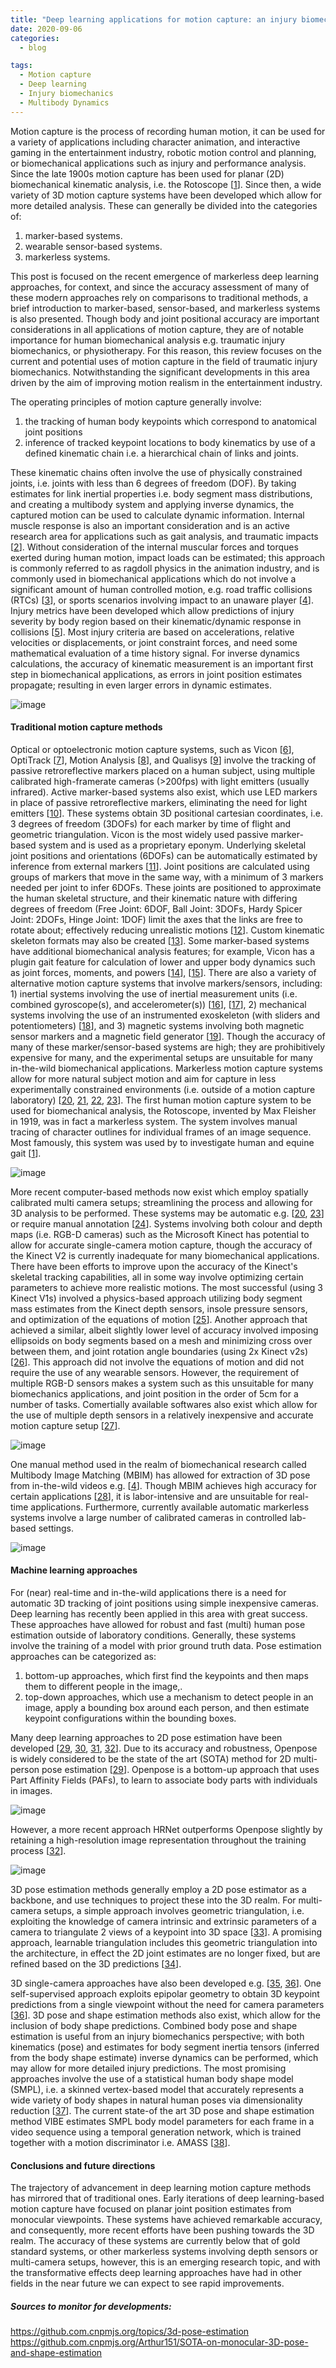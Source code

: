 ```yaml
---
title: "Deep learning applications for motion capture: an injury biomechanics perspective"
date: 2020-09-06
categories:
  - blog

tags:
  - Motion capture
  - Deep learning
  - Injury biomechanics
  - Multibody Dynamics
---
```



Motion capture is the process of recording human motion, it can be used for a variety of applications including character animation, and interactive gaming in the entertainment industry, robotic motion control and planning, or biomechanical applications such as injury and performance analysis. Since the late 1900s motion capture has been used for planar (2D) biomechanical kinematic analysis, i.e. the Rotoscope [[1](https://www.loc.gov/item/79051299/)]. Since then, a wide variety of 3D motion capture systems have been developed which allow for more detailed analysis. These can generally be divided into the categories of:
1. marker-based systems.
2. wearable sensor-based systems.
3. markerless systems.

This post is focused on the recent emergence of markerless deep learning approaches, for context, and since the accuracy assessment of many of these modern approaches rely on comparisons to traditional methods, a brief introduction to marker-based, sensor-based, and markerless systems is also presented. Though body and joint positional accuracy are important considerations in all applications of motion capture, they are of notable importance for human biomechanical analysis e.g. traumatic injury biomechanics, or physiotherapy. For this reason, this review focuses on the current and potential uses of motion capture in the field of traumatic injury biomechanics. Notwithstanding the significant developments in this area driven by the aim of improving motion realism in the entertainment industry.

The operating principles of motion capture generally involve: 
1. the tracking of human body keypoints which correspond to anatomical joint positions
2. inference of tracked keypoint locations to body kinematics by use of a defined kinematic chain i.e. a hierarchical chain of links and joints. 

These kinematic chains often involve the use of physically constrained joints, i.e. joints with less than 6 degrees of freedom (DOF). By taking estimates for link inertial properties i.e. body segment mass distributions, and creating a multibody system and applying inverse dynamics, the captured motion can be used to calculate dynamic information. Internal muscle response is also an important consideration and is an active research area for applications such as gait analysis, and traumatic impacts [[2](https://pubmed.ncbi.nlm.nih.gov/24950131/)]. Without consideration of the internal muscular forces and torques exerted during human motion, impact loads can be estimated; this approach is commonly referred to as ragdoll physics in the animation industry, and is commonly used in biomechanical applications which do not involve a significant amount of human controlled motion, e.g. road traffic collisions (RTCs) [[3](https://www.springer.com/gp/book/9789048127429)], or sports scenarios involving impact to an unaware player [[4](https://journals.sagepub.com/doi/10.1177/1747954119833477)]. Injury metrics have been developed which allow predictions of injury severity by body region based on their kinematic/dynamic response in collisions [[5](https://www.springer.com/gp/book/9783030116583)]. Most injury criteria are based on accelerations, relative velocities or displacements, or joint constraint forces, and need some mathematical evaluation of a time history signal. For inverse dynamics calculations, the accuracy of kinematic measurement is an important first step in biomechanical applications, as errors in joint position estimates propagate; resulting in even larger errors in dynamic estimates.

![image](/assets/images/mocapskeleton.png)

#### Traditional motion capture methods
Optical or optoelectronic motion capture systems, such as Vicon [[6](https://www.vicon.com/)], OptiTrack [[7](https://optitrack.com/)], Motion Analysis [[8](https://www.motionanalysis.com/)], and Qualisys [[9](https://www.qualisys.com/)] involve the tracking of passive retroreflective markers placed on a human subject, using multiple calibrated high-framerate cameras (>200fps) with light emitters (usually infrared). Active marker-based systems also exist, which use LED markers in place of passive retroreflective markers, eliminating the need for light emitters [[10](https://www.ndigital.com/msci/products/optotrak-certus/)]. These systems obtain 3D positional cartesian coordinates, i.e. 3 degrees of freedom (3DOFs) for each marker by time of flight and geometric triangulation. Vicon is the most widely used passive marker-based system and is used as a proprietary eponym. Underlying skeletal joint positions and orientations (6DOFs) can be automatically estimated by inference from external markers [[11](https://docs.vicon.com/display/Nexus210/About+labeling+skeleton+templates)]. Joint positions are calculated using groups of markers that move in the same way, with a minimum of 3 markers needed per joint to infer 6DOFs. These joints are positioned to approximate the human skeletal structure, and their kinematic nature with differing degrees of freedom (Free Joint: 6DOF, Ball Joint: 3DOFs, Hardy Spicer Joint: 2DOFs, Hinge Joint: 1DOF) limit the axes that the links are free to rotate about; effectively reducing unrealistic motions [[12](https://docs.vicon.com/display/Nexus210/Link+segments)]. Custom kinematic skeleton formats may also be created [[13](https://docs.vicon.com/display/Nexus210/Create+a+labeling+skeleton+template)]. Some marker-based systems have additional biomechanical analysis features; for example, Vicon has a plugin gait feature for calculation of lower and upper body dynamics such as joint forces, moments, and powers [[14](https://docs.vicon.com/display/Nexus210/Lower+body+modeling+with+Plug-in+Gait#LowerbodymodelingwithPluginGait-OutputsLowerBody)], [[15](https://docs.vicon.com/display/Nexus210/Full+body+modeling+with+Plug-in+Gait)]. There are also a variety of alternative motion capture systems that involve markers/sensors, including: 1) inertial systems involving the use of inertial measurement units (i.e. combined gyroscope(s), and accelerometer(s)) [[16](https://www.xsens.com/)], [[17](https://www.motusglobal.com/mx-platform)], 2) mechanical systems involving the use of an instrumented exoskeleton (with sliders and potentiometers) [[18](https://www.repository.cam.ac.uk/handle/1810/256141#:~:text=We%20present%20Dexmo%3A%20an%20inexpensive,a%20pleasant%20virtual%20reality%20experience.)], and 3) magnetic systems involving both magnetic sensor markers and a magnetic field generator [[19](https://ieeexplore.ieee.org/document/908928)].
Though the accuracy of many of these marker/sensor-based systems are high; they are prohibitively expensive for many, and the experimental setups are unsuitable for many in-the-wild biomechanical applications. Markerless motion capture systems allow for more natural subject motion and aim for capture in less experimentally constrained environments (i.e. outside of a motion capture laboratory) [[20](https://www.cs.cmu.edu/~hanbyulj/panoptic-studio/), [21](http://www.thecaptury.com/), [22](https://tracklab.com.au/organic-motion/), [23](http://www.simi.com/en/)]. The first human motion capture system to be used for biomechanical analysis, the Rotoscope, invented by Max Fleisher in 1919, was in fact a markerless system. The system involves manual tracing of character outlines for individual frames of an image sequence. Most famously, this system was used by to investigate human and equine gait [[1](https://www.loc.gov/item/79051299/)]. 

![image](/assets/images/rotoscope.png)

More recent computer-based methods now exist which employ spatially calibrated multi camera setups; streamlining the process and allowing for 3D analysis to be performed. These systems may be automatic e.g. [[20](https://www.cs.cmu.edu/~hanbyulj/panoptic-studio/), [23](http://www.simi.com/en/)] or require manual annotation [[24](https://www.posersoftware.com/)]. Systems involving both colour and depth maps (i.e. RGB-D cameras) such as the Microsoft Kinect has potential to allow for accurate single-camera motion capture, though the accuracy of the Kinect V2 is currently inadequate for many biomechanical applications. There have been efforts to improve upon the accuracy of the Kinect's skeletal tracking capabilities, all in some way involve optimizing certain parameters to achieve more realistic motions. The most successful (using 3 Kinect V1s) involved a physics-based approach utilizing body segment mass estimates from the Kinect depth sensors, insole pressure sensors, and optimization of the equations of motion [[25](https://dl.acm.org/doi/10.1145/2661229.2661286)]. Another approach that achieved a similar, albeit slightly lower level of accuracy involved imposing ellipsoids on body segments based on a mesh and minimizing cross over between them, and joint rotation angle boundaries (using 2x Kinect v2s) [[26](https://ieeexplore.ieee.org/document/7390092)]. This approach did not involve the equations of motion and did not require the use of any wearable sensors. However, the requirement of multiple RGB-D sensors makes a system such as this unsuitable for many biomechanics applications, and joint position in the order of 5cm for a number of tasks. Comertially available softwares also exist which allow for the use of multiple depth sensors in a relatively inexpensive and accurate motion capture setup [[27](http://ipisoft.com/)].

![image](/assets/images/ipisoft.gif)

One manual method used in the realm of biomechanical research called Multibody Image Matching (MBIM) has allowed for extraction of 3D pose from in-the-wild videos e.g. [[4](https://journals.sagepub.com/doi/10.1177/1747954119833477)]. Though MBIM achieves high accuracy for certain applications [[28](https://pubmed.ncbi.nlm.nih.gov/28632058/)], it is labor-intensive and are unsuitable for real-time applications. Furthermore, currently available automatic markerless systems involve a large number of calibrated cameras in controlled lab-based settings.

![image](/assets/images/poser.PNG)

#### Machine learning approaches
For (near) real-time and in-the-wild applications there is a need for automatic 3D tracking of joint positions using simple inexpensive cameras. Deep learning has recently been applied in this area with great success. These approaches have allowed for robust and fast (multi) human pose estimation outside of laboratory conditions. Generally, these systems involve the training of a model with prior ground truth data. Pose estimation approaches can be categorized as: 
1. bottom-up approaches, which first find the keypoints and then maps them to different people in the image,. 
2. top-down approaches, which use a mechanism to detect people in an image, apply a bounding box around each person, and then estimate keypoint configurations within the bounding boxes. 

Many deep learning approaches to 2D pose estimation have been developed [[29](https://arxiv.org/abs/1812.08008), [30](https://arxiv.org/abs/1312.4659), [31](https://arxiv.org/abs/1612.00137), [32](https://arxiv.org/abs/1902.09212)]. Due to its accuracy and robustness, Openpose is widely considered to be the state of the art (SOTA) method for 2D multi-person pose estimation [[29](https://arxiv.org/abs/1812.08008)]. Openpose is a bottom-up approach that uses Part Affinity Fields (PAFs), to learn to associate body parts with individuals in images.

![image](/assets/images/dance_foot.gif)

However, a more recent approach HRNet outperforms Openpose slightly by retaining a high-resolution image representation throughout the training process [[32](https://arxiv.org/abs/1312.4659)]. 

![image](/assets/images/hrnet.png)

3D pose estimation methods generally employ a 2D pose estimator as a backbone, and use techniques to project these into the 3D realm. For multi-camera setups, a simple approach involves geometric triangulation, i.e. exploiting the knowledge of camera intrinsic and extrinsic parameters of a camera to triangulate 2 views of a keypoint into 3D space [[33](https://www.cambridge.org/core/books/multiple-view-geometry-in-computer-vision/0B6F289C78B2B23F596CAA76D3D43F7A)]. A promising approach, learnable triangulation includes this geometric triangulation into the architecture, in effect the 2D joint estimates are no longer fixed, but are refined based on the 3D predictions [[34](https://arxiv.org/abs/1905.05754)]. 

3D single-camera approaches have also been developed e.g. [[35](https://arxiv.org/abs/1912.05656), [36](https://arxiv.org/abs/1903.02330)]. One self-supervised approach exploits epipolar geometry to obtain 3D keypoint predictions from a single viewpoint without the need for camera parameters [[36](https://arxiv.org/abs/1903.02330)]. 3D pose and shape estimation methods also exist, which allow for the inclusion of body shape predictions. Combined body pose and shape estimation is useful from an injury biomechanics perspective; with both kinematics (pose) and estimates for body segment inertia tensors (inferred from the body shape estimate) inverse dynamics can be performed, which may allow for more detailed injury predictions. The most promising approaches involve the use of a statistical human body shape model (SMPL), i.e. a skinned vertex-based model that accurately represents a wide variety of body shapes in natural human poses via dimensionality reduction [[37](http://files.is.tue.mpg.de/black/papers/SMPL2015.pdf)]. The current state-of the art 3D pose and shape estimation method VIBE estimates SMPL body model parameters for each frame in a video sequence using a temporal generation network, which is trained together with a motion discriminator i.e. AMASS [[38](http://files.is.tue.mpg.de/black/papers/amass.pdf)].


#### Conclusions and future directions
The trajectory of advancement in deep learning motion capture methods has mirrored that of traditional ones. Early iterations of deep learning-based motion capture have focused on planar joint position estimates from monocular viewpoints. These systems have achieved remarkable accuracy, and consequently, more recent efforts have been pushing towards the 3D realm. The accuracy of these systems are currently below that of gold standard systems, or other markerless systems involving depth sensors or multi-camera setups, however, this is an emerging research topic, and with the transformative effects deep learning approaches have had in other fields in the near future we can expect to see rapid improvements.

##### Sources to monitor for developments:

https://github.com.cnpmjs.org/topics/3d-pose-estimation
https://github.com.cnpmjs.org/Arthur151/SOTA-on-monocular-3D-pose-and-shape-estimation




